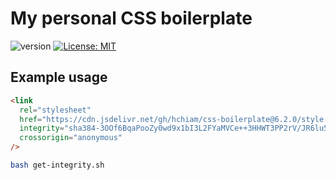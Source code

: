# My personal CSS boilerplate

![version](https://img.shields.io/github/release/hchiam/css-boilerplate) [![License: MIT](https://img.shields.io/badge/License-MIT-yellow.svg)](https://github.com/hchiam/css-boilerplate/blob/master/LICENSE)

## Example usage

```html
<link
  rel="stylesheet"
  href="https://cdn.jsdelivr.net/gh/hchiam/css-boilerplate@6.2.0/style.css"
  integrity="sha384-3OOf6BqaPooZy0wd9x1bI3L2FYaMVCe++3HHWT3PP2rV/JR6lu51RRY74t+SwgQO"
  crossorigin="anonymous"
/>
```

```bash
bash get-integrity.sh
```
